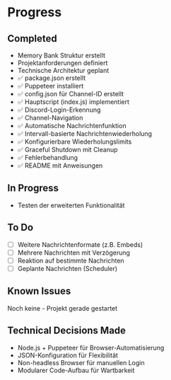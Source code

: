 # Progress

## Completed
- Memory Bank Struktur erstellt
- Projektanforderungen definiert
- Technische Architektur geplant
- ✅ package.json erstellt
- ✅ Puppeteer installiert
- ✅ config.json für Channel-ID erstellt
- ✅ Hauptscript (index.js) implementiert
- ✅ Discord-Login-Erkennung
- ✅ Channel-Navigation
- ✅ Automatische Nachrichtenfunktion
- ✅ Intervall-basierte Nachrichtenwiederholung
- ✅ Konfigurierbare Wiederholungslimits
- ✅ Graceful Shutdown mit Cleanup
- ✅ Fehlerbehandlung
- ✅ README mit Anweisungen

## In Progress
- Testen der erweiterten Funktionalität

## To Do
- [ ] Weitere Nachrichtenformate (z.B. Embeds)
- [ ] Mehrere Nachrichten mit Verzögerung
- [ ] Reaktion auf bestimmte Nachrichten
- [ ] Geplante Nachrichten (Scheduler)

## Known Issues
Noch keine - Projekt gerade gestartet

## Technical Decisions Made
- Node.js + Puppeteer für Browser-Automatisierung
- JSON-Konfiguration für Flexibilität
- Non-headless Browser für manuellen Login
- Modularer Code-Aufbau für Wartbarkeit
